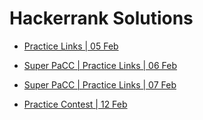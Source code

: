 # Hackerrank Solutions

- [Practice Links | 05 Feb](https://github.com/gdhanush27/Telentio-hackerrank-problems/blob/main/Practice%20Links%2005%20Feb.md)

- [Super PaCC | Practice Links | 06 Feb](https://github.com/gdhanush27/Telentio-hackerrank-problems/blob/main/Super%20PaC%20Practice%20Links%2006%20Feb.md)

- [Super PaCC | Practice Links | 07 Feb](https://github.com/gdhanush27/Telentio-hackerrank-problems/blob/main/Super%20PaC%20Practice%20Links%2007%20Feb.md)   

- [Practice Contest | 12 Feb](https://github.com/gdhanush27/Telentio-hackerrank-problems/blob/main/Practice%20Contest%2012%20Feb.md)